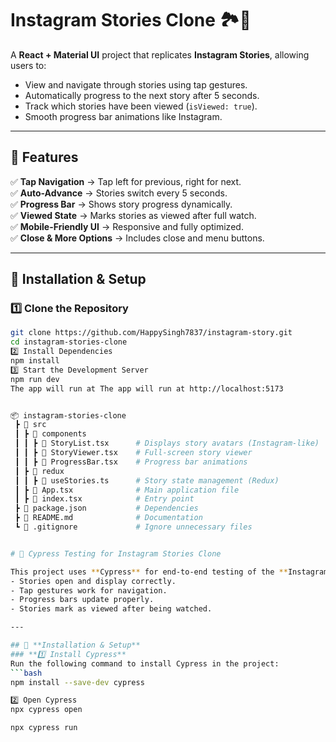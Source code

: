 # Instagram Stories Clone 🏞️📸  

A **React + Material UI** project that replicates **Instagram Stories**, allowing users to:  
- View and navigate through stories using tap gestures.
- Automatically progress to the next story after 5 seconds.
- Track which stories have been viewed (`isViewed: true`).
- Smooth progress bar animations like Instagram.

---

## 🚀 **Features**
✅ **Tap Navigation** → Tap left for previous, right for next.  
✅ **Auto-Advance** → Stories switch every 5 seconds.  
✅ **Progress Bar** → Shows story progress dynamically.  
✅ **Viewed State** → Marks stories as viewed after full watch.  
✅ **Mobile-Friendly UI** → Responsive and fully optimized.  
✅ **Close & More Options** → Includes close and menu buttons.  

---

## 🔧 **Installation & Setup**
### **1️⃣ Clone the Repository**
```bash
git clone https://github.com/HappySingh7837/instagram-story.git
cd instagram-stories-clone
2️⃣ Install Dependencies
npm install
3️⃣ Start the Development Server
npm run dev
The app will run at The app will run at http://localhost:5173


📦 instagram-stories-clone
 ┣ 📂 src
 ┃ ┣ 📂 components
 ┃ ┃ ┣ 📜 StoryList.tsx      # Displays story avatars (Instagram-like)
 ┃ ┃ ┣ 📜 StoryViewer.tsx    # Full-screen story viewer
 ┃ ┃ ┣ 📜 ProgressBar.tsx    # Progress bar animations
 ┃ ┣ 📂 redux
 ┃ ┃ ┣ 📜 useStories.ts      # Story state management (Redux)
 ┃ ┣ 📜 App.tsx              # Main application file
 ┃ ┣ 📜 index.tsx            # Entry point
 ┣ 📜 package.json           # Dependencies
 ┣ 📜 README.md              # Documentation
 ┗ 📜 .gitignore             # Ignore unnecessary files


# 🧪 Cypress Testing for Instagram Stories Clone

This project uses **Cypress** for end-to-end testing of the **Instagram Stories Clone**. Cypress ensures that:  
- Stories open and display correctly.  
- Tap gestures work for navigation.  
- Progress bars update properly.  
- Stories mark as viewed after being watched.  

---

## 🚀 **Installation & Setup**
### **1️⃣ Install Cypress**
Run the following command to install Cypress in the project:
```bash
npm install --save-dev cypress

2️⃣ Open Cypress
npx cypress open

npx cypress run


